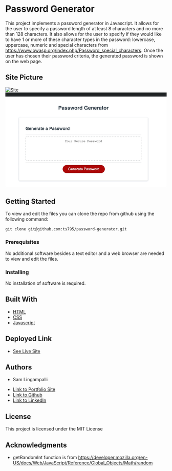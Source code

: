 # Password Generator
This project implements a password generator in Javascript. It allows for the user to specify a password length of at least 8 characters and no more than 128 characters. It also allows for the user to specify if they would like to have 1 or more of these character types in the password: lowercase, uppercase, numeric and special characters from https://www.owasp.org/index.php/Password_special_characters. Once the user has chosen their password criteria, the generated password is shown on the web page.

## Site Picture
![Site](password_generator.gif)
![Site](password_generator2.gif)

## Getting Started

To view and edit the files you can clone the repo from github using the following command:

```
git clone git@github.com:ts795/password-generator.git
```

### Prerequisites
No additional software besides a text editor and a web browser are needed to view and edit the files.


### Installing
No installation of software is required.


## Built With

* [HTML](https://developer.mozilla.org/en-US/docs/Web/HTML)
* [CSS](https://developer.mozilla.org/en-US/docs/Web/CSS)
* [Javascript](https://developer.mozilla.org/en-US/docs/Web/Javascript)

## Deployed Link

* [See Live Site](https://ts795.github.io/password-generator/)


## Authors

* Sam Lingampalli 

- [Link to Portfolio Site](https://ts795.github.io/)
- [Link to Github](https://github.com/ts795)
- [Link to LinkedIn](https://www.linkedin.com/in/sam-l-3b3838132/)


## License

This project is licensed under the MIT License 

## Acknowledgments

* getRandomInt function is from https://developer.mozilla.org/en-US/docs/Web/JavaScript/Reference/Global_Objects/Math/random
